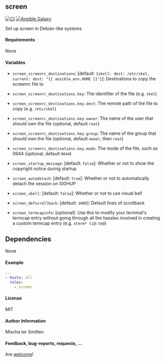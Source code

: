 ## screen

[![CI](https://github.com/Oefenweb/ansible-screen/workflows/CI/badge.svg)](https://github.com/Oefenweb/ansible-screen/actions?query=workflow%3ACI)
[![Ansible Galaxy](http://img.shields.io/badge/ansible--galaxy-screen-blue.svg)](https://galaxy.ansible.com/Oefenweb/screen)

Set up screen in Debian-like systems.

#### Requirements

None

#### Variables

* `screen_screenrc_destinations`: [default: `{skell: dest: /etc/skel, current: dest: "{{ ansible_env.HOME }}"}`]: Destinations to copy the screenrc file to
* `screen_screenrc_destinations.key`: The identifier of the file (e.g. `skel`)
* `screen_screenrc_destinations.key.dest`: The remote path of the file to copy (e.g. `/etc/skel`)
* `screen_screenrc_destinations.key.owner`: The name of the user that should own the file (optional, default `root`)
* `screen_screenrc_destinations.key.group`: The name of the group that should own the file (optional, default `owner`, then `root`)
* `screen_screenrc_destinations.key.mode`: The mode of the file, such as 0644 (optional, default `0644`)

* `screen_startup_message`: [default: `false`]: Whether or not to show the copyright notice during startup
* `screen_autodetach`: [default: `true`]: Whether or not to automatically detach the session on SIGHUP
* `screen_vbell`: [default: `false`]: Whether or not to use visual bell
* `screen_defscrollback`: [default: `1000`]: Default lines of scrollback
* `screen_termcapinfo`: [optional]: Use this to modify your terminal's termcap entry without going through all the hassles involved in creating a custom termcap entry (e.g. `xterm* ti@:te@`)

## Dependencies

None

#### Example

```yaml
---
- hosts: all
  roles:
    - screen
```

#### License

MIT

#### Author Information

Mischa ter Smitten

#### Feedback, bug-reports, requests, ...

Are [welcome](https://github.com/Oefenweb/ansible-screen/issues)!
